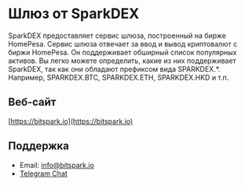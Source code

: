 # Шлюз от SparkDEX

SparkDEX предоставляет сервис шлюза, построенный на бирже HomePesa. Сервис шлюза отвечает за ввод и вывод криптовалют с биржи HomePesa. Он поддерживает обширный список популярных активов. Вы легко можете определить, какие из них поддерживает SparkDEX, так как они обладают префиксом вида SPARKDEX.*. Например, SPARKDEX.BTC, SPARKDEX.ETH, SPARKDEX.HKD и т.п.

## Веб-сайт

[https://bitspark.io](https://bitspark.io)

## Поддержка

- Email: info@bitspark.io
- [Telegram Chat](https://t.me/sparkdexofficial)

